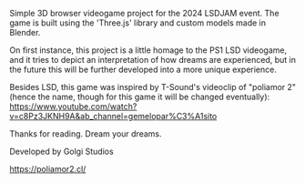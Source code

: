 Simple 3D browser videogame project for the 2024 LSDJAM event.
The game is built using the 'Three.js' library and custom models made in Blender.

On first instance, this project is a little homage to the PS1 LSD videogame, and it tries to depict an interpretation of how dreams are experienced, but in the future this will be further developed into a more unique experience.

Besides LSD, this game was inspired by T-Sound's videoclip of "poliamor 2" (hence the name, though for this game it will be changed eventually):
https://www.youtube.com/watch?v=c8Pz3JKNH9A&ab_channel=gemelopar%C3%A1sito


Thanks for reading.
Dream your dreams.

Developed by Golgi Studios

https://poliamor2.cl/